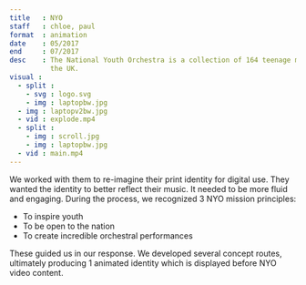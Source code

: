 ```yaml
---
title   : NYO
staff   : chloe, paul
format  : animation
date    : 05/2017
end     : 07/2017
desc    : The National Youth Orchestra is a collection of 164 teenage musicians, originating from all over
          the UK.
visual :
  - split :
    - svg : logo.svg
    - img : laptopbw.jpg
  - img : laptopv2bw.jpg
  - vid : explode.mp4
  - split :
    - img : scroll.jpg
    - img : laptopbw.jpg
  - vid : main.mp4
---
```


We worked with them to re-imagine their print identity for digital use. They wanted the identity to better reflect their music. It needed to be more fluid and engaging. During the process, we recognized 3 NYO mission principles:

- To inspire youth
- To be open to the nation
- To create incredible orchestral performances

These guided us in our response. We developed several concept routes, ultimately producing 1 animated identity which is displayed before NYO video content.
